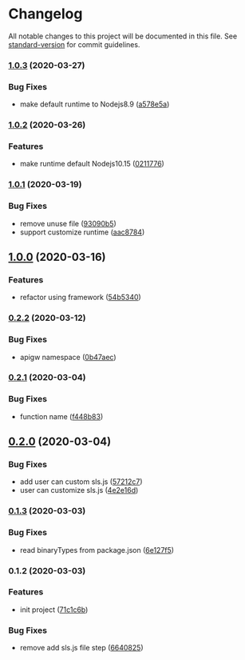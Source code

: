 # Changelog

All notable changes to this project will be documented in this file. See [standard-version](https://github.com/conventional-changelog/standard-version) for commit guidelines.

### [1.0.3](https://github.com/serverless-components/tencent-nuxtjs/compare/v1.0.2...v1.0.3) (2020-03-27)


### Bug Fixes

* make default runtime to Nodejs8.9 ([a578e5a](https://github.com/serverless-components/tencent-nuxtjs/commit/a578e5a3d017ed8fe174cef1036eb8db55f9d818))

### [1.0.2](https://github.com/serverless-components/tencent-nuxtjs/compare/v1.0.1...v1.0.2) (2020-03-26)


### Features

* make runtime default Nodejs10.15 ([0211776](https://github.com/serverless-components/tencent-nuxtjs/commit/021177668d7aaad149b508a54bdd9b602713b0fa))

### [1.0.1](https://github.com/serverless-components/tencent-nuxtjs/compare/v1.0.0...v1.0.1) (2020-03-19)


### Bug Fixes

* remove unuse file ([93090b5](https://github.com/serverless-components/tencent-nuxtjs/commit/93090b5f830883b7dbca5d521a3dd9480677865e))
* support customize runtime ([aac8784](https://github.com/serverless-components/tencent-nuxtjs/commit/aac8784824cc10663f95c8098f2b1d4ad59d491a))

## [1.0.0](https://github.com/serverless-components/tencent-nuxtjs/compare/v0.2.2...v1.0.0) (2020-03-16)


### Features

* refactor using framework ([54b5340](https://github.com/serverless-components/tencent-nuxtjs/commit/54b53403cfb2284ad0522287bc0b814b5c045ea1))

### [0.2.2](https://github.com/serverless-components/tencent-nuxtjs/compare/v0.2.1...v0.2.2) (2020-03-12)


### Bug Fixes

* apigw namespace ([0b47aec](https://github.com/serverless-components/tencent-nuxtjs/commit/0b47aec944295b1c9befc70ed546838c812b1fa6))

### [0.2.1](https://github.com/serverless-components/tencent-nuxtjs/compare/v0.2.0...v0.2.1) (2020-03-04)


### Bug Fixes

* function name ([f448b83](https://github.com/serverless-components/tencent-nuxtjs/commit/f448b836760daf187a9886afbe8932ff51f915f9))

## [0.2.0](https://github.com/serverless-components/tencent-nuxtjs/compare/v0.1.3...v0.2.0) (2020-03-04)


### Bug Fixes

* add user can custom sls.js ([57212c7](https://github.com/serverless-components/tencent-nuxtjs/commit/57212c70d73272f4f96cdcf5dc60fc1297900f12))
* user can customize sls.js ([4e2e16d](https://github.com/serverless-components/tencent-nuxtjs/commit/4e2e16dc8f62800cb164c503b52098ec33ad2506))

### [0.1.3](https://github.com/serverless-components/tencent-nuxtjs/compare/v0.1.2...v0.1.3) (2020-03-03)


### Bug Fixes

* read binaryTypes from package.json ([6e127f5](https://github.com/serverless-components/tencent-nuxtjs/commit/6e127f52a9248a4705bb0e54f121581a3fb79590))

### 0.1.2 (2020-03-03)


### Features

* init project ([71c1c6b](https://github.com/serverless-components/tencent-nuxtjs/commit/71c1c6b30336afb35323915f4ed2bf19ddc33a7c))


### Bug Fixes

* remove add sls.js file step ([6640825](https://github.com/serverless-components/tencent-nuxtjs/commit/6640825a2581b5cfd7c1dafd91e72a10d7e8390b))
